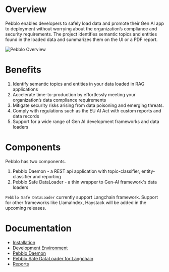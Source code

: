 
# Overview

Pebblo enables developers to safely load data and promote their Gen AI app to deployment without worrying about the organization’s compliance and security requirements. The project identifies semantic topics and entities found in the loaded data and summarizes them on the UI or a PDF report.

![Pebblo Overview](/pebblo-docs/assets/img/pebblo-overview.jpg)

# Benefits

1. Identify semantic topics and entities in your data loaded in RAG applications
1. Accelerate time-to-production by effortlessly meeting your organization’s data compliance requirements
1. Mitigate security risks arising from data poisoning and emerging threats.
1. Comply with regulations such as the EU AI Act with custom reports and data records
1. Support for a wide range of Gen AI development frameworks and data loaders

# Components

Pebblo has two components.

1. Pebblo Daemon - a REST api application with topic-classifier, entity-classifier and reporting
1. Pebblo Safe DataLoader - a thin wrapper to Gen-AI framework's data loaders

`Pebblo Safe DataLoader` currently support Langchain framework. Support for other frameworks like LlamaIndex, Haystack will be added in the upcoming releases.

# Documentation

- [Installation](/pebblo-docs/installation.html)
- [Development Environment](/pebblo-docs/development.html)
- [Pebblo Daemon](/pebblo-docs/daemon.html)
- [Pebblo Safe DataLoader for Langchain](/pebblo-docs/rag.html)
- [Reports](/pebblo-docs/reporting.html)

